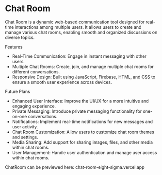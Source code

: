 # Chat Room

Chat Room is a dynamic web-based communication tool designed for real-time interactions among multiple users. It allows users to create and manage various chat rooms, enabling smooth and organized discussions on diverse topics.

Features
- Real-Time Communication: Engage in instant messaging with other users.
- Multiple Chat Rooms: Create, join, and manage multiple chat rooms for different conversations.
- Responsive Design: Built using JavaScript, Firebase, HTML, and CSS to ensure a smooth user experience across devices.

Future Plans
- Enhanced User Interface: Improve the UI/UX for a more intuitive and engaging experience.
- Private Messaging: Introduce private messaging functionality for one-on-one conversations.
- Notifications: Implement real-time notifications for new messages and user activity.
- Chat Room Customization: Allow users to customize chat room themes and settings.
- Media Sharing: Add support for sharing images, files, and other media within chat rooms.
- User Management: Handle user authentication and manage user access within chat rooms.

ChatRoom can be previewed here: chat-room-eight-sigma.vercel.app
